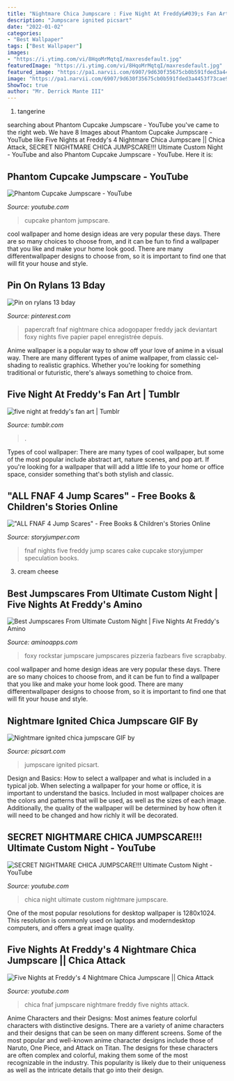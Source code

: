 ```yaml
---
title: "Nightmare Chica Jumpscare : Five Night At Freddy&#039;s Fan Art"
description: "Jumpscare ignited picsart"
date: "2022-01-02"
categories:
- "Best Wallpaper"
tags: ["Best Wallpaper"]
images:
- "https://i.ytimg.com/vi/8HqoMrMqtqI/maxresdefault.jpg"
featuredImage: "https://i.ytimg.com/vi/8HqoMrMqtqI/maxresdefault.jpg"
featured_image: "https://pa1.narvii.com/6907/9d630f35675cb0b591fded3a4453f73cae905835r1-480-270_hq.gif"
image: "https://pa1.narvii.com/6907/9d630f35675cb0b591fded3a4453f73cae905835r1-480-270_hq.gif"
ShowToc: true
author: "Mr. Derrick Mante III"
---
```



1. tangerine 

	

		
searching about Phantom Cupcake Jumpscare - YouTube you've came to the right web. We have 8 Images about Phantom Cupcake Jumpscare - YouTube like Five Nights at Freddy&#039;s 4 Nightmare Chica Jumpscare || Chica Attack, SECRET NIGHTMARE CHICA JUMPSCARE!!! Ultimate Custom Night - YouTube and also Phantom Cupcake Jumpscare - YouTube. Here it is:
		
    
## Phantom Cupcake Jumpscare - YouTube

<img loading=lazy src="https://i.ytimg.com/vi/09rc7eQa1Hk/maxresdefault.jpg" onerror="this.onerror=null;this.src='https://tse3.mm.bing.net/th?id=OIP.XnziH-y_dDt3hYVGywsPSAHaEK&amp;pid=15.1';" alt="Phantom Cupcake Jumpscare - YouTube">

_Source: youtube.com_

>cupcake phantom jumpscare. 

	

cool wallpaper and home design ideas are very popular these days. There are so many choices to choose from, and it can be fun to find a wallpaper that you like and make your home look good. There are many differentwallpaper designs to choose from, so it is important to find one that will fit your house and style.

    
## Pin On Rylans 13 Bday

<img loading=lazy src="https://i.pinimg.com/736x/a2/e4/c4/a2e4c44cf1da11a1a149a0e8046d9089.jpg" onerror="this.onerror=null;this.src='https://tse2.mm.bing.net/th?id=OIP.0eKgrC827yCj8NKwD_HNIQHaJ3&amp;pid=15.1';" alt="Pin on rylans 13 bday">

_Source: pinterest.com_

>papercraft fnaf nightmare chica adogopaper freddy jack deviantart foxy nights five papier papel enregistrée depuis. 

	

Anime wallpaper is a popular way to show off your love of anime in a visual way. There are many different types of anime wallpaper, from classic cel-shading to realistic graphics. Whether you're looking for something traditional or futuristic, there's always something to choice from.

    
## Five Night At Freddy&#039;s Fan Art | Tumblr

<img loading=lazy src="https://33.media.tumblr.com/1c355d2d33ad1c7b1f1f412d4fc5c751/tumblr_nopbfpgXKo1sfydh6o1_500.gif" onerror="this.onerror=null;this.src='https://tse1.mm.bing.net/th?id=OIP.Q5XD5CCfEFsakHVVeCuKHQHaE7&amp;pid=15.1';" alt="five night at freddy&#039;s fan art | Tumblr">

_Source: tumblr.com_

>. 

	

Types of cool wallpaper:
There are many types of cool wallpaper, but some of the most popular include abstract art, nature scenes, and pop art. If you're looking for a wallpaper that will add a little life to your home or office space, consider something that's both stylish and classic.

    
## &quot;ALL FNAF 4 Jump Scares&quot; - Free Books &amp; Children&#039;s Stories Online

<img loading=lazy src="https://images2.storyjumper.com/transcoder.png?trim&amp;id=74-uwfpldthud-59pd9bpid&amp;maxw=1024&amp;maxh=1024" onerror="this.onerror=null;this.src='https://tse4.mm.bing.net/th?id=OIP.fsf8SXztq4tj5uXr1TFiowHaEK&amp;pid=15.1';" alt="&quot;ALL FNAF 4 Jump Scares&quot; - Free Books &amp; Children&#039;s Stories Online">

_Source: storyjumper.com_

>fnaf nights five freddy jump scares cake cupcake storyjumper speculation books. 

	

3. cream cheese 

    
## Best Jumpscares From Ultimate Custom Night | Five Nights At Freddy&#039;s Amino

<img loading=lazy src="https://pa1.narvii.com/6907/9d630f35675cb0b591fded3a4453f73cae905835r1-480-270_hq.gif" onerror="this.onerror=null;this.src='https://tse3.mm.bing.net/th?id=OIP.DysSiw0YHm6GMCqa8BCHDwHaEK&amp;pid=15.1';" alt="Best Jumpscares From Ultimate Custom Night | Five Nights At Freddy&#039;s Amino">

_Source: aminoapps.com_

>foxy rockstar jumpscare jumpscares pizzeria fazbears five scrapbaby. 

	

cool wallpaper and home design ideas are very popular these days. There are so many choices to choose from, and it can be fun to find a wallpaper that you like and make your home look good. There are many differentwallpaper designs to choose from, so it is important to find one that will fit your house and style.

    
## Nightmare Ignited Chica Jumpscare GIF By

<img loading=lazy src="http://cdn140.picsart.com/319554702507201.gif?to=min&amp;r=1024" onerror="this.onerror=null;this.src='https://tse2.mm.bing.net/th?id=OIP.Jxa2gzdJXk4ljlt_STEN5wHaHa&amp;pid=15.1';" alt="Nightmare ignited chica jumpscare GIF by">

_Source: picsart.com_

>jumpscare ignited picsart. 

	

Design and Basics: How to select a wallpaper and what is included in a typical job.
When selecting a wallpaper for your home or office, it is important to understand the basics. Included in most wallpaper choices are the colors and patterns that will be used, as well as the sizes of each image. Additionally, the quality of the wallpaper will be determined by how often it will need to be changed and how richly it will be decorated.

    
## SECRET NIGHTMARE CHICA JUMPSCARE!!! Ultimate Custom Night - YouTube

<img loading=lazy src="https://i.ytimg.com/vi/etWxhE_nCUg/maxresdefault.jpg" onerror="this.onerror=null;this.src='https://tse3.mm.bing.net/th?id=OIP.DlG-2iNMeEF2MW1oVPtBRQHaEK&amp;pid=15.1';" alt="SECRET NIGHTMARE CHICA JUMPSCARE!!! Ultimate Custom Night - YouTube">

_Source: youtube.com_

>chica night ultimate custom nightmare jumpscare. 

	

One of the most popular resolutions for desktop wallpaper is 1280x1024. This resolution is commonly used on laptops and moderndesktop computers, and offers a great image quality.

    
## Five Nights At Freddy&#039;s 4 Nightmare Chica Jumpscare || Chica Attack

<img loading=lazy src="https://i.ytimg.com/vi/8HqoMrMqtqI/maxresdefault.jpg" onerror="this.onerror=null;this.src='https://tse2.mm.bing.net/th?id=OIP.wbOskL8pykXynhCa1gz2OAHaEK&amp;pid=15.1';" alt="Five Nights at Freddy&#039;s 4 Nightmare Chica Jumpscare || Chica Attack">

_Source: youtube.com_

>chica fnaf jumpscare nightmare freddy five nights attack. 

	

Anime Characters and their Designs: Most animes feature colorful characters with distinctive designs.
There are a variety of anime characters and their designs that can be seen on many different screens. Some of the most popular and well-known anime character designs include those of Naruto, One Piece, and Attack on Titan. The designs for these characters are often complex and colorful, making them some of the most recognizable in the industry. This popularity is likely due to their uniqueness as well as the intricate details that go into their design.

